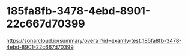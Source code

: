 # 185fa8fb-3478-4ebd-8901-22c667d70399
https://sonarcloud.io/summary/overall?id=examly-test_185fa8fb-3478-4ebd-8901-22c667d70399
